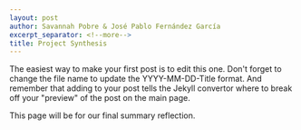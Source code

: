 ```yaml
---
layout: post
author: Savannah Pobre & José Pablo Fernández García
excerpt_separator: <!--more-->
title: Project Synthesis
---
```


The easiest way to make your first post is to edit this one. Don't forget to change the file name to update the YYYY-MM-DD-Title format. And remember that adding <!--more--> to your post tells the Jekyll convertor where to break off your "preview" of the post on the main page.

This page will be for our final summary reflection.
